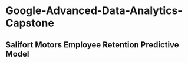 # Google-Advanced-Data-Analytics-Capstone
## Salifort Motors Employee Retention Predictive Model



